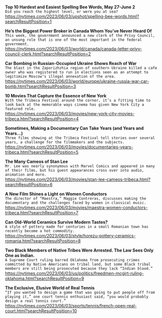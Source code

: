 **Top 10 Hardest and Easiest Spelling Bee Words, May 27-June 2**\
`Did you reach the highest level, or were you at sea?`\
https://nytimes.com/2023/06/03/upshot/spelling-bee-words.html?searchResultPosition=1

**He’s the Biggest Power Broker in Canada Whom You’ve Never Heard Of**\
`This week, the government announced a new clerk of the Privy Council, an unsung role that is one of the most important in the federal government.`\
https://nytimes.com/2023/06/03/world/canada/canada-letter-privy-council-clerk.html?searchResultPosition=2

**Car Bombing in Russian-Occupied Ukraine Shows Reach of War**\
`The blast in the Zaporizhzhia region of southern Ukraine killed a cafe owner who was registered to run in elections seen as an attempt to legitimize Moscow’s illegal annexation of the area.`\
https://nytimes.com/2023/06/03/world/europe/ukraine-russia-war-car-bomb.html?searchResultPosition=3

**10 Movies That Capture the Essence of New York**\
`With the Tribeca Festival around the corner, it’s a fitting time to look back at the memorable ways cinema has given New York City a featured role.`\
https://nytimes.com/2023/06/03/movies/new-york-city-movies-tribeca.html?searchResultPosition=4

**Sometimes, Making a Documentary Can Take Years (and Years and Years…)**\
`Three films showing at the Tribeca Festival tell stories over several years, a challenge for the filmmakers and the subjects.`\
https://nytimes.com/2023/06/03/movies/documentaries-years-tribeca.html?searchResultPosition=5

**The Many Cameos of Stan Lee**\
`Mr. Lee was nearly synonymous with Marvel Comics and appeared in many of their films, but his guest appearances cross over into audio, animation and more.`\
https://nytimes.com/2023/06/03/movies/stan-lee-cameos-tribeca.html?searchResultPosition=6

**A New Film Shines a Light on Women Conductors**\
`The director of “Maestra,” Maggie Contreras, discusses making the documentary and the challenges faced by women in classical music.`\
https://nytimes.com/2023/06/03/movies/maestra-women-conductors-tribeca.html?searchResultPosition=7

**Can Old-World Ceramics Survive Modern Tastes?**\
`A style of pottery made for centuries in a small Romanian town has recently become a hot commodity.`\
https://nytimes.com/2023/06/03/style/horezu-pottery-ceramics-romania.html?searchResultPosition=8

**Two Black Members of Native Tribes Were Arrested. The Law Sees Only One as Indian.**\
`A Supreme Court ruling barred Oklahoma from prosecuting crimes committed by Native Americans on tribal land, but some Black tribal members are still being prosecuted because they lack “Indian blood.”`\
https://nytimes.com/2023/06/03/us/politics/freedmen-mcgirt-ruling-oklahoma.html?searchResultPosition=9

**The Exclusive, Elusive World of Real Tennis**\
`“If you wanted to design a game that was going to put people off from playing it,” one court tennis enthusiast said, “you would probably design a real tennis court.”`\
https://nytimes.com/2023/06/03/sports/tennis/french-open-real-court.html?searchResultPosition=10

